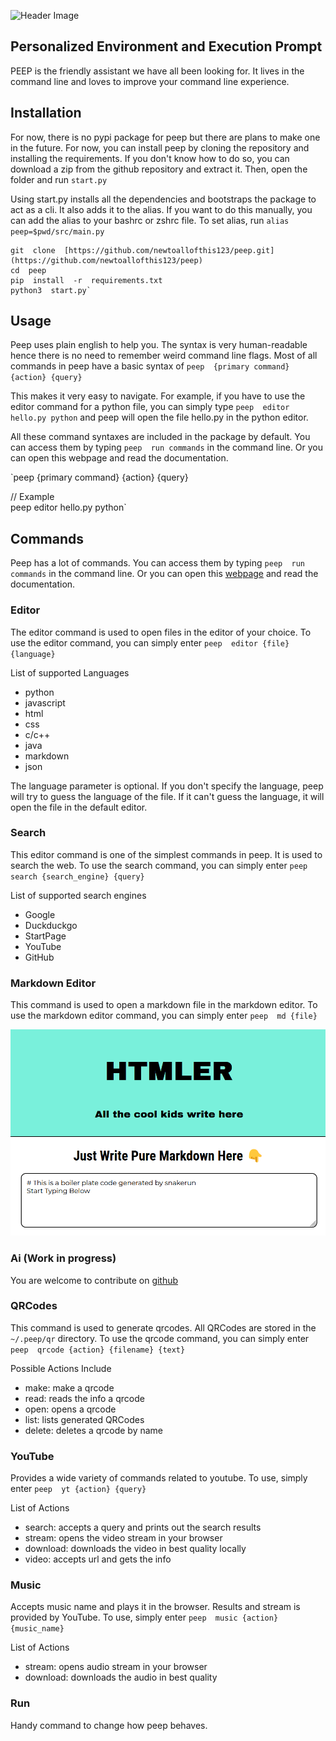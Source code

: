 
![Header Image]("./docs/static/header_raw.svg")

## Personalized Environment and Execution Prompt

PEEP is the friendly assistant we have all been looking for. It lives in the command line and loves to improve your command line experience.

## Installation

For now, there is no pypi package for peep but there are plans to make one in the future. For now, you can install peep by cloning the repository and installing the requirements. If you don't know how to do so, you can download a zip from the github repository and extract it. Then, open the folder and run  `start.py`

Using start.py installs all the dependencies and bootstraps the package to act as a cli. It also adds it to the alias. If you want to do this manually, you can add the alias to your bashrc or zshrc file. To set alias, run  `alias peep=$pwd/src/main.py`

```shell
git  clone  [https://github.com/newtoallofthis123/peep.git](https://github.com/newtoallofthis123/peep)  
cd  peep  
pip  install  -r  requirements.txt  
python3  start.py`
```

## Usage

Peep uses plain english to help you. The syntax is very human-readable hence there is no need to remember weird command line flags. Most of all commands in peep have a basic syntax of  `peep  {primary command} {action} {query}`

This makes it very easy to navigate. For example, if you have to use the editor command for a python file, you can simply type  `peep  editor hello.py python`  and peep will open the file hello.py in the python editor.

All these command syntaxes are included in the package by default. You can access them by typing  `peep  run commands`  in the command line. Or you can open this webpage and read the documentation.

`peep  {primary command} {action} {query}  
  
// Example  
peep  editor hello.py python`

## Commands

Peep has a lot of commands. You can access them by typing  `peep  run commands`  in the command line. Or you can open this  [webpage](#commands)  and read the documentation.

### Editor

The editor command is used to open files in the editor of your choice. To use the editor command, you can simply enter  `peep  editor {file} {language}`

List of supported Languages

- python
- javascript
- html
- css
- c/c++
- java
- markdown
- json

The language parameter is optional. If you don't specify the language, peep will try to guess the language of the file. If it can't guess the language, it will open the file in the default editor.

### Search

This editor command is one of the simplest commands in peep. It is used to search the web. To use the search command, you can simply enter  `peep  search {search_engine} {query}`

List of supported search engines

- Google
- Duckduckgo
- StartPage
- YouTube
- GitHub

### Markdown Editor

This command is used to open a markdown file in the markdown editor. To use the markdown editor command, you can simply enter  `peep  md {file}`

![Md Example](./docs/static/md_example.png)

### Ai (Work in progress)

You are welcome to contribute on  [github](https://github.com/newtoallofthis123/peep/tree/main/src/service/ai)

### QRCodes

This command is used to generate qrcodes. All QRCodes are stored in the  `~/.peep/qr`  directory. To use the qrcode command, you can simply enter  `peep  qrcode {action} {filename} {text}`

Possible Actions Include

- make: make a qrcode
- read: reads the info a qrcode
- open: opens a qrcode
- list: lists generated QRCodes
- delete: deletes a qrcode by name

### YouTube

Provides a wide variety of commands related to youtube. To use, simply enter  `peep  yt {action} {query}`

List of Actions

- search: accepts a query and prints out the search results
- stream: opens the video stream in your browser
- download: downloads the video in best quality locally
- video: accepts url and gets the info

### Music

Accepts music name and plays it in the browser. Results and stream is provided by YouTube. To use, simply enter  `peep  music {action} {music_name}`

List of Actions

- stream: opens audio stream in your browser
- download: downloads the audio in best quality

### Run

Handy command to change how peep behaves.
